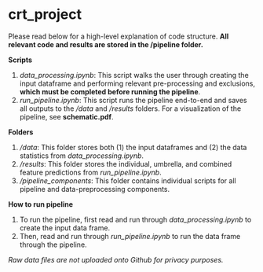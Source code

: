 # crt_project

Please read below for a high-level explanation of code structure. **All relevant code and results are stored in the /pipeline folder.**

**Scripts**
1. *data_processing.ipynb*: This script walks the user through creating the input dataframe and performing relevant pre-processing and exclusions, **which must be completed before running the pipeline**. 
2. *run_pipeline.ipynb*: This script runs the pipeline end-to-end and saves all outputs to the */data* and */results* folders. For a visualization of the pipeline, see **schematic.pdf**.

**Folders**
1. */data*: This folder stores both (1) the input dataframes and (2) the data statistics from *data_processing.ipynb*.
2. */results*: This folder stores the individual, umbrella, and combined feature predictions from *run_pipeline.ipynb*.
3. */pipeline_components*: This folder contains individual scripts for all pipeline and data-preprocessing components.

**How to run pipeline**
1. To run the pipeline, first read and run through *data_processing.ipynb* to create the input data frame. 
2. Then, read and run through *run_pipeline.ipynb* to run the data frame through the pipeline.

*Raw data files are not uploaded onto Github for privacy purposes.*
